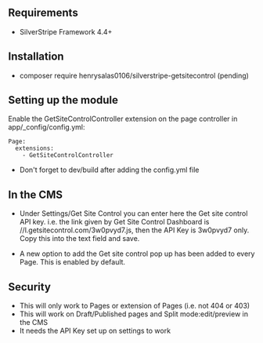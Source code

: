 ## Requirements ##

 * SilverStripe Framework 4.4+

## Installation

* composer require henrysalas0106/silverstripe-getsitecontrol (pending)

## Setting up the module

Enable the GetSiteControlController extension on the page controller in app/_config/config.yml:

	Page:
	  extensions:
	    - GetSiteControlController

* Don't forget to dev/build after adding the config.yml file

## In the CMS

* Under Settings/Get Site Control you can enter here the Get site control API key. i.e. the link given by Get Site Control Dashboard is //l.getsitecontrol.com/3w0pvyd7.js, then the API Key is 3w0pvyd7 only. Copy this into the text field and save.

* A new option to add the Get site control pop up has been added to every Page. This is enabled by default.

## Security

* This will only work to Pages or extension of Pages (i.e. not 404 or 403)
* This will work on Draft/Published pages and Split mode:edit/preview in the CMS
* It needs the API Key set up on settings to work
